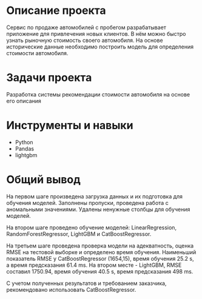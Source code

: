 
# Описание проекта
Сервис по продаже автомобилей с пробегом  разрабатывает приложение для привлечения новых клиентов. В нём можно быстро узнать рыночную стоимость своего автомобиля. На основе исторические данные необходимо построить модель для определения стоимости автомобиля.

# Задачи проекта
Разработка системы рекомендации стоимости автомобиля на основе его описания

# Инструменты и навыки
- Python
- Pandas
- lightgbm
  
# Общий вывод
На первом шаге произведена загрузка данных и их подготовка для обучения моделей. Заполнены пропуски, проведена работа с аномальными значениями. Удалены ненужные столбцы для обучения моделей.

На втором шаге проведено обучение моделей: LinearRegression, RandomForestRegressor, LightGBM и CatBoostRegressor.

На третьем шаге проведена проверка модели на адекватность, оценка RMSE на тестовой выборке и определено время обучения. Наименьший показатель RMSE у CatBoostRegressor (1654,15), время обучения 25.2 s, а время предсказания 61.4 ms. На втором месте - LightGBM, RMSE составил 1750.94, время обучения 40.5 s, время предсказания 498 ms.

С учетом полученных результатов и требованием заказчика, рекомендовано использовать CatBoostRegressor.
